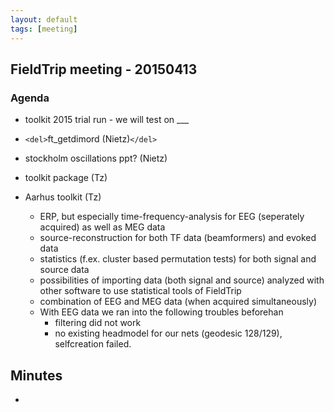 ```yaml
---
layout: default
tags: [meeting]
---
```


## FieldTrip meeting - 20150413 

### Agenda

*  toolkit 2015 trial run - we will test on ___

*  `<del>`ft_getdimord (Nietz)`</del>`

*  stockholm oscillations ppt? (Nietz)

*  toolkit package (Tz)

*  Aarhus toolkit (Tz)
    - ERP, but especially time-frequency-analysis for EEG (seperately acquired) as well as MEG data 
    - source-reconstruction for both TF data (beamformers) and evoked data
    - statistics (f.ex. cluster based permutation tests) for both signal and source data
    - possibilities of importing data (both signal and source) analyzed with other software to use statistical tools of FieldTrip
    - combination of EEG and MEG data (when acquired simultaneously)
    - With EEG data we ran into the following troubles beforehan
      - filtering did not work
      - no existing headmodel for our nets (geodesic 128/129), selfcreation failed. 

## Minutes

*  
